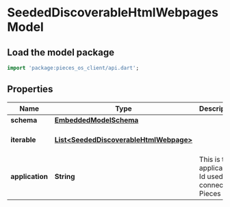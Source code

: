 # SeededDiscoverableHtmlWebpages Model

## Load the model package
```dart
import 'package:pieces_os_client/api.dart';
```

## Properties
Name | Type | Description | Notes
------------ | ------------- | ------------- | -------------
**schema** | [**EmbeddedModelSchema**](EmbeddedModelSchema) |  | [optional] 
**iterable** | [**List\<SeededDiscoverableHtmlWebpage\>**](SeededDiscoverableHtmlWebpage) |  | [default to const []]
**application** | **String** | This is the applicaiton Id used to connect to Pieces OS. | 




